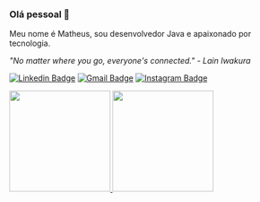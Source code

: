 ### Olá pessoal 👋
Meu nome é Matheus, sou desenvolvedor Java e apaixonado por tecnologia.

<i> "No matter where you go, everyone's connected."  - Lain Iwakura </i>

[![Linkedin Badge](https://img.shields.io/badge/-Ézio-blue?style=flat-square&logo=Linkedin&logoColor=white&link=https://www.linkedin.com/in/friedrichmatheus/)](https://www.linkedin.com/in/friedrichmatheus/) 
[![Gmail Badge](https://img.shields.io/badge/-eziolemes@gmail.com-c14438?style=flat-square&logo=Gmail&logoColor=white&link=mailto:camposfriedrichmatheus@gmail.com)](mailto:camposfriedrichmatheus@gmail.com)
[![Instagram Badge](https://img.shields.io/badge/Instagram-E4405F?style=flat-square&logo=instagram&logoColor=white)](https://www.instagram.com/les.gou_/)

<div>
 <a href="https://github.com/FriedrichMatheus">
 <img height="180em" src="https://github-readme-stats.vercel.app/api?username=FriedrichMatheus&show_icons=true&theme=algolia&include_all_commits=true&count_private=true"/>
 <img height="180em" src="https://github-readme-stats.vercel.app/api/top-langs/?username=FriedrichMatheus&layout=compact&langs_count=7&theme=algolia"/>
</div>

<!--
**eziolemes/EzioLemes** is a ✨ _special_ ✨ repository because its `README.md` (this file) appears on your GitHub profile.

Here are some ideas to get you started:

- 🔭 I’m currently working on ...
- 🌱 I’m currently learning ...
- 👯 I’m looking to collaborate on ...
- 🤔 I’m looking for help with ...
- 💬 Ask me about ...
- 📫 How to reach me: ...
- 😄 Pronouns: ...
- ⚡ Fun fact: ...
-->
